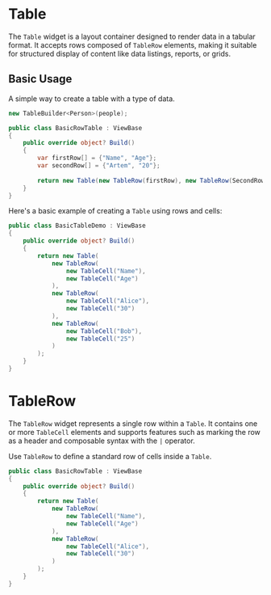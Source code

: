 # Table

The `Table` widget is a layout container designed to render data in a tabular format. It accepts rows composed of `TableRow` elements, making it suitable for structured display of content like data listings, reports, or grids.

## Basic Usage

A simple way to create a table with a type of data.

```csharp
new TableBuilder<Person>(people);
```
```csharp demo-tabs
public class BasicRowTable : ViewBase
{
    public override object? Build()
    {
        var firstRow[] = {"Name", "Age"};
        var secondRow[] = {"Artem", "20"};
        
        return new Table(new TableRow(firstRow), new TableRow(SecondRow));
    }
}
```
Here's a basic example of creating a `Table` using rows and cells:

```csharp demo-below
public class BasicTableDemo : ViewBase
{
    public override object? Build()
    {
        return new Table(
            new TableRow(
                new TableCell("Name"),
                new TableCell("Age")
            ),
            new TableRow(
                new TableCell("Alice"),
                new TableCell("30")
            ),
            new TableRow(
                new TableCell("Bob"),
                new TableCell("25")
            )
        );
    }
}
```

# TableRow

The `TableRow` widget represents a single row within a `Table`. It contains one or more `TableCell` elements and supports features such as marking the row as a header and composable syntax with the `|` operator.

Use `TableRow` to define a standard row of cells inside a `Table`.

```csharp demo-below
public class BasicRowTable : ViewBase
{
    public override object? Build()
    {
        return new Table(
            new TableRow(
                new TableCell("Name"),
                new TableCell("Age")
            ),
            new TableRow(
                new TableCell("Alice"),
                new TableCell("30")
            )
        );
    }
}
```

<WidgetDocs Type="Ivy.Table" ExtensionTypes="Ivy.Views.Tables.TableExtensions" SourceUrl="https://github.com/Ivy-Interactive/Ivy-Framework/blob/main/Ivy/Widgets/Tables/Table.cs"/>
